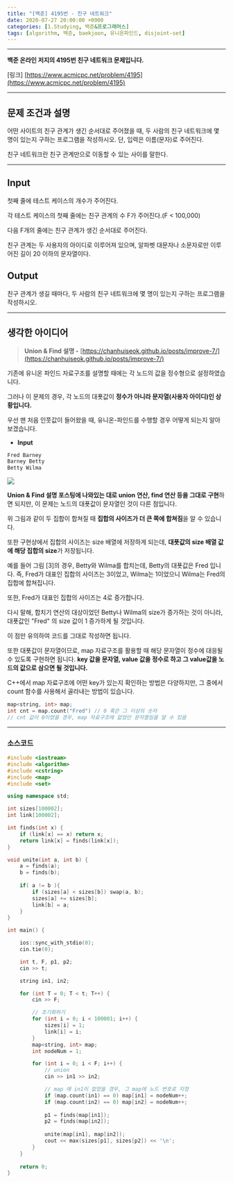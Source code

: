 ```yaml
---
title: "[백준] 4195번 - 친구 네트워크"
date: 2020-07-27 20:00:00 +0900
categories: [1.Studying, 백준&프로그래머스]
tags: [algorithm, 백준, baekjoon, 유니온파인드, disjoint-set]
---
```




------

**백준 온라인 저지의 4195번 친구 네트워크 문제입니다.**

[링크] [https://www.acmicpc.net/problem/4195](https://www.acmicpc.net/problem/4195)

---

## **문제 조건과 설명**

어떤 사이트의 친구 관계가 생긴 순서대로 주어졌을 때, 두 사람의 친구 네트워크에 몇 명이 있는지 구하는 프로그램을 작성하시오. 단, 입력은 이름(문자)로 주어진다.

친구 네트워크란 친구 관계만으로 이동할 수 있는 사이를 말한다.

------




## **Input**

첫째 줄에 테스트 케이스의 개수가 주어진다.

각 테스트 케이스의 첫째 줄에는 친구 관계의 수 F가 주어진다.(F < 100,000)

다음 F개의 줄에는 친구 관계가 생긴 순서대로 주어진다.

친구 관계는 두 사용자의 아이디로 이루어져 있으며, 알파벳 대문자나 소문자로만 이루어진 길이 20 이하의 문자열이다.

## **Output**

친구 관계가 생길 때마다, 두 사람의 친구 네트워크에 몇 명이 있는지 구하는 프로그램을 작성하시오.

---



## **생각한 아이디어**

> **Union & Find 설명 -** [https://chanhuiseok.github.io/posts/improve-7/](https://chanhuiseok.github.io/posts/improve-7/)

기존에 유니온 파인드 자료구조를 설명할 때에는 각 노드의 값을 정수형으로 설정하였습니다.

그러나 이 문제의 경우, 각 노드의 대푯값이 **정수가 아니라 문자열(사용자 아이디)인 상황입니다.**

우선 맨 처음 인풋값이 들어왔을 때, 유니온-파인드를 수행할 경우 어떻게 되는지 알아보겠습니다.

* **Input**

```c++
Fred Barney
Barney Betty
Betty Wilma
```

![](https://i.imgur.com/2m3kA65.png)

**Union & Find 설명 포스팅에 나와있는 대로 union 연산, find 연산 등을 그대로 구현**하면 되지만, 이 문제는 노드의 대푯값이 문자열인 것이 다른 점입니다.

위 그림과 같이 두 집합이 합쳐질 때 **집합의 사이즈가 더 큰 쪽에 합쳐짐**을 알 수 있습니다.

또한 구현상에서 집합의 사이즈는 size 배열에 저장하게 되는데, **대푯값의 size 배열 값에 해당 집합의 size**가 저장됩니다.

예를 들어 그림 [3]의 경우, Betty와 Wilma를 합치는데, Betty의 대푯값은 Fred 입니다. 즉, Fred가 대표인 집합의 사이즈는 3이었고, Wilma는 1이었으니 Wilma는 Fred의 집합에 합쳐집니다.

또한, Fred가 대표인 집합의 사이즈는 4로 증가합니다.

다시 말해, 합치기 연산의 대상이었던 Betty나 Wilma의 size가 증가하는 것이 아니라, 대푯값인 "Fred" 의 size 값이 1 증가하게 될 것입니다.

이 점만 유의하여 코드를 그대로 작성하면 됩니다.

또한 대푯값이 문자열이므로, map 자료구조를 활용할 때 해당 문자열이 정수에 대응될 수 있도록 구현하면 됩니다. **key 값을 문자열, value 값을 정수로 하고 그 value값을 노드의 값으로 삼으면 될 것입니다.**

C++에서 map 자료구조에 어떤 key가 있는지 확인하는 방법은 다양하지만, 그 중에서 count 함수를 사용해서 골라내는 방법이 있습니다.

```c++
map<string, int> map;
int cnt = map.count("Fred") // 0 혹은 그 이상의 숫자
// cnt 값이 0이었을 경우, map 자료구조에 없었던 문자열임을 알 수 있음
```



------

### **소스코드**

```c++
#include <iostream>
#include <algorithm>
#include <cstring>
#include <map>
#include <set>

using namespace std;

int sizes[100002];
int link[100002];

int finds(int x) {
	if (link[x] == x) return x;
	return link[x] = finds(link[x]);
}

void unite(int a, int b) {
	a = finds(a);
	b = finds(b);
    
    if( a != b ){
		if (sizes[a] < sizes[b]) swap(a, b);
		sizes[a] += sizes[b];
		link[b] = a;
    }
}

int main() {

	ios::sync_with_stdio(0);
	cin.tie(0);

	int t, F, p1, p2;
	cin >> t;

	string in1, in2;

	for (int T = 0; T < t; T++) {
		cin >> F;

		// 초기화하기
		for (int i = 0; i < 100001; i++) {
			sizes[i] = 1;
			link[i] = i;
		}
		map<string, int> map;
		int nodeNum = 1;

		for (int i = 0; i < F; i++) {
			// union
			cin >> in1 >> in2;

			// map 에 in1이 없었을 경우, 그 map에 노드 번호로 지정
			if (map.count(in1) == 0) map[in1] = nodeNum++;		
			if (map.count(in2) == 0) map[in2] = nodeNum++;
			
            p1 = finds(map[in1]);
            p2 = finds(map[in2]);
            
            unite(map[in1], map[in2]);
			cout << max(sizes[p1], sizes[p2]) << '\n';	
		}
	}
    
    return 0;
}
```

